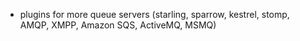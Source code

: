 * plugins for more queue servers (starling, sparrow, kestrel, stomp, AMQP, XMPP, Amazon SQS, ActiveMQ, MSMQ)
